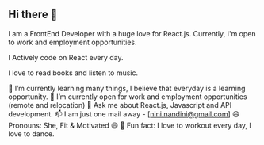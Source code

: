 ## Hi there 👋

I am a FrontEnd Developer with a huge love for React.js. Currently, I'm open to work and employment opportunities.

I Actively code on React every day.

I love to read books and listen to music.

🌱 I’m currently learning many things, I believe that everyday is a learning opportunity.
👯 I’m currently open for work and employment opportunities (remote and relocation)
💬 Ask me about React.js, Javascript and API development.
📫 I am just one mail away - [nini.nandini@gmail.com]
😄 Pronouns: She, Fit & Motivated 😄
🥳 Fun fact: I love to workout every day, I love to dance.
